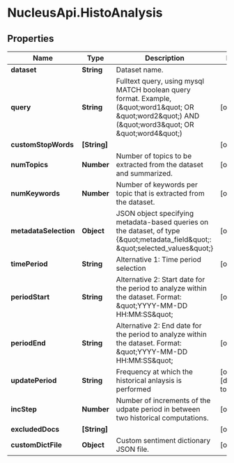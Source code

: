 # NucleusApi.HistoAnalysis

## Properties
Name | Type | Description | Notes
------------ | ------------- | ------------- | -------------
**dataset** | **String** | Dataset name. | 
**query** | **String** | Fulltext query, using mysql MATCH boolean query format. Example, (\&quot;word1\&quot; OR \&quot;word2\&quot;) AND (\&quot;word3\&quot; OR \&quot;word4\&quot;) | [optional] 
**customStopWords** | **[String]** |  | [optional] 
**numTopics** | **Number** | Number of topics to be extracted from the dataset and summarized. | [optional] 
**numKeywords** | **Number** | Number of keywords per topic that is extracted from the dataset. | [optional] 
**metadataSelection** | **Object** | JSON object specifying metadata-based queries on the dataset, of type {\&quot;metadata_field\&quot;: \&quot;selected_values\&quot;} | [optional] 
**timePeriod** | **String** | Alternative 1: Time period selection | [optional] 
**periodStart** | **String** | Alternative 2: Start date for the period to analyze within the dataset. Format: \&quot;YYYY-MM-DD HH:MM:SS\&quot;  | [optional] 
**periodEnd** | **String** | Alternative 2: End date for the period to analyze within the dataset. Format: \&quot;YYYY-MM-DD HH:MM:SS\&quot;  | [optional] 
**updatePeriod** | **String** | Frequency at which the historical anlaysis is performed | [optional] [default to &#39;d&#39;]
**incStep** | **Number** | Number of increments of the udpate period in between two historical computations. | [optional] 
**excludedDocs** | **[String]** |  | [optional] 
**customDictFile** | **Object** | Custom sentiment dictionary JSON file. | [optional] 


